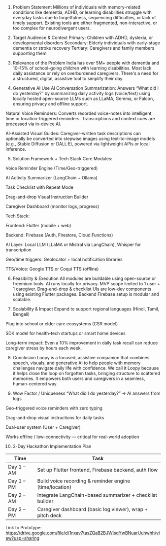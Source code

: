 1. Problem Statement
Millions of individuals with memory-related conditions like dementia, ADHD, or learning disabilities struggle with everyday tasks due to forgetfulness, sequencing difficulties, or lack of timely support.
Existing tools are either fragmented, non-interactive, or too complex for neurodivergent users.

2. Target Audience & Context
Primary: Children with ADHD, dyslexia, or developmental disorders
Secondary: Elderly individuals with early-stage dementia or stroke recovery
Tertiary: Caregivers and family members supporting them

3. Relevance of the Problem
India has over 5M+ people with dementia and 10–15% of school-going children with learning disabilities.
Most lack daily assistance or rely on overburdened caregivers.
There's a need for a structured, digital, assistive tool to simplify their day.

4. Generative AI Use
AI Conversation Summarization:
Answers “What did I do yesterday?” by summarizing daily activity logs (voice/text) using locally hosted open-source LLMs such as LLaMA, Gemma, or Falcon, ensuring privacy and offline support.

Natural Voice Reminders:
Converts recorded voice-notes into intelligent, time or location-triggered reminders.
Transcriptions and context cues are processed via in-device AI.

AI-Assisted Visual Guides:
Caregiver-written task descriptions can optionally be converted into stepwise images using text-to-image models (e.g., Stable Diffusion or DALL·E), powered via lightweight APIs or local inference.

5. Solution Framework + Tech Stack
Core Modules:

Voice Reminder Engine (Time/Geo-triggered)

AI Activity Summarizer (LangChain + Ollama)

Task Checklist with Repeat Mode

Drag-and-drop Visual Instruction Builder

Caregiver Dashboard (monitor logs, progress)

Tech Stack:

Frontend: Flutter (mobile + web)

Backend: Firebase (Auth, Firestore, Cloud Functions)

AI Layer: Local LLM (LLaMA or Mistral via LangChain), Whisper for transcription

Geo/time triggers: Geolocator + local notification libraries

TTS/Voice: Google TTS or Coqui TTS (offline)

6. Feasibility & Execution
All modules are buildable using open-source or freemium tools.
AI runs locally for privacy.
MVP scope limited to 1 user + 1 caregiver.
Drag-and-drop & checklist UIs are low-dev components using existing Flutter packages.
Backend Firebase setup is modular and scalable.

7. Scalability & Impact
Expand to support regional languages (Hindi, Tamil, Bengali)

Plug into school or elder care ecosystems (CSR model)

SDK model for health-tech startups or smart home devices

Long-term impact:
Even a 10% improvement in daily task recall can reduce caregiver stress by hours each week.

8. Conclusion
Loopy is a focused, assistive companion that combines speech, visuals, and generative AI to help people with memory challenges navigate daily life with confidence.
We call it Loopy because it helps close the loop on forgotten tasks, bringing structure to scattered memories.
It empowers both users and caregivers in a seamless, human-centered way.

9. Wow Factor / Uniqueness
“What did I do yesterday?” → AI answers from logs

Geo-triggered voice reminders with zero typing

Drag-and-drop visual instructions for daily tasks

Dual-user system (User + Caregiver)

Works offline / low-connectivity — critical for real-world adoption


10. 2-Day Hackathon Implementation Plan

| Time       | Task                                                      |
| ---------- | --------------------------------------------------------- |
| Day 1 – AM | Set up Flutter frontend, Firebase backend, auth flow      |
| Day 1 – PM | Build voice recording & reminder engine (time/location)   |
| Day 2 – AM | Integrate LangChain-based summarizer + checklist builder  |
| Day 2 – PM | Caregiver dashboard (basic log viewer), wrap + pitch deck |


Link to Prototype: https://drive.google.com/file/d/1nxav7tasZQaB2BJWIsqYwBNuarUuhwhh/view?usp=sharing
